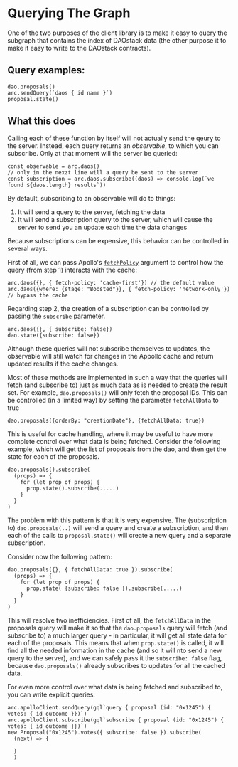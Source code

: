 # Querying The Graph


One of the two purposes of the client library is to make it easy to query the subgraph that contains the index of DAOstack data (the other purpose it to make it easy to write to the DAOstack contracts).

## Query examples:

```
dao.proposals()
arc.sendQuery(`daos { id name }`)
proposal.state()
```

## What this does

Calling each of these function by itself will not actually send the qeury to the server.
Instead, each query returns an *observable*, to which you can subscribe.
Only at that moment will the server be queried:

```
const observable = arc.daos()
// only in the nexzt line will a query be sent to the server
const subscription = arc.daos.subscribe((daos) => console.log(`we found ${daos.length} results`))
```

By default, subscribing to an observable will do to things:

1. It will send a query to the server, fetching the data
2. It will send a subscription query to the server, which will cause the server to send you an update each time the data changes


Because subscriptions can be expensive, this behavior can be controlled in several ways.

First of all, we can pass Apollo's [`fetchPolicy`](https://www.apollographql.com/docs/react/api/react-apollo/#optionsfetchpolicy) argument to control how the query (from step 1) interacts with the cache:
```
arc.daos({}, { fetch-policy: 'cache-first'}) // the default value
arc.daos({where: {stage: "Boosted"}}, { fetch-policy: 'network-only'}) // bypass the cache
```


Regarding step 2, the creation of a subscription can be controlled by passing the `subscribe` parameter.
```
arc.daos({}, { subscribe: false})
dao.state({subscribe: false})
```
Although these queries will not subscribe themselves to updates, the observable will still watch for changes in the Appollo cache and return updated results if the cache changes.

Most of these methods are implemented in such a way that the queries will fetch (and subscribe to) just as much data as is needed to create the result set. For example, `dao.proposals()` will only fetch the proposal IDs. This can be controlled (in a limited way) by setting the parameter `fetchAllData` to true
```
dao.proposals({orderBy: "creationDate"}, {fetchAllData: true})
```
This is useful for cache handling, where it may be useful to have more complete control over what data is being fetched. Consider the following example, which will get the list of proposals from the dao, and then get the state for each of the proposals.
```
dao.proposals().subscribe(
  (props) => {
    for (let prop of props) {
      prop.state().subscribe(.....)
    }
  }
)
```
The problem with this pattern is that it is very expensive. The (subscription to) `dao.proposals(..)` will send a query and create a subscription, and then each of the calls to `proposal.state()` will create a new query and a separate subscription.

Consider now the following pattern:
```
dao.proposals({}, { fetchAllData: true }).subscribe(
  (props) => {
    for (let prop of props) {
      prop.state( {subscribe: false }).subscribe(.....)
    }
  }
)
```
This will resolve two inefficiencies. First of all, the `fetchAllData` in the proposals query will make it so that the
`dao.proposals` query will fetch (and subscribe to) a much larger query - in particular, it will get all state data for each of the proposals. This means that when `prop.state()` is called, it will find all the needed information in the cache (and so it will nto send a new query to the server), and we can safely pass it the `subscribe: false` flag, because `dao.proposals()` already subscribes to updates for all the cached data.

For even more control over what data is being fetched and subscribed to, you can write explicit queries:

```
arc.apolloClient.sendQuery(gql`query { proposal (id: "0x1245") { votes: { id outcome }})`)
arc.apolloClient.subscribe(gql`subscribe { proposal (id: "0x1245") { votes: { id outcome }})`)
new Proposal("0x1245").votes({ subscribe: false }).subscribe(
  (next) => {

  }
  )
```
